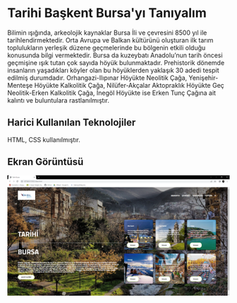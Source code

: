 <h1> Tarihi Başkent Bursa'yı Tanıyalım</h1>

<p>                         Bilimin ışığında, arkeolojik kaynaklar Bursa İli ve çevresini 8500 yıl ile tarihlendirmektedir. Orta Avrupa ve Balkan kültürünü oluşturan ilk tarım toplulukların yerleşik düzene geçmelerinde bu bölgenin etkili olduğu konusunda bilgi vermektedir. Bursa da kuzeybatı Anadolu’nun tarih öncesi geçmişine ışık tutan çok sayıda höyük bulunmaktadır.  Prehistorik dönemde insanların yaşadıkları köyler olan bu höyüklerden yaklaşık 30 adedi tespit edilmiş durumdadır. Orhangazi-Ilıpınar Höyükte Neolitik Çağa, Yenişehir-Menteşe Höyükte Kalkolitik Çağa, Nilüfer-Akçalar Aktopraklık Höyükte Geç Neolitik-Erken Kalkolitik Çağa, İnegöl Höyükte ise Erken Tunç Çağına ait kalıntı ve buluntulara rastlanılmıştır.
 </p>

 <h2> Harici Kullanılan Teknolojiler </h2>

 HTML, CSS kullanılmıştır.

 <h2> Ekran Görüntüsü </h2>

 ![](Tarihi-Bursa--SS.gif)
